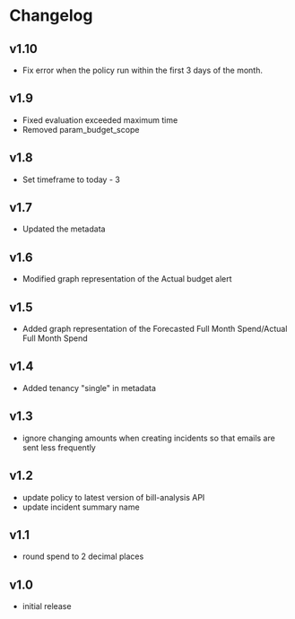 # Changelog

## v1.10

- Fix error when the policy run within the first 3 days of the month.

## v1.9

- Fixed evaluation exceeded maximum time
- Removed param_budget_scope

## v1.8

- Set timeframe to today - 3

## v1.7

- Updated the metadata

## v1.6

- Modified graph representation of the Actual budget alert

## v1.5

- Added graph representation of the Forecasted Full Month Spend/Actual Full Month Spend

## v1.4

- Added tenancy "single" in metadata

## v1.3

- ignore changing amounts when creating incidents so that emails are sent less frequently

## v1.2

- update policy to latest version of bill-analysis API
- update incident summary name

## v1.1

- round spend to 2 decimal places

## v1.0

- initial release
